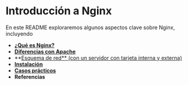 # Introducción a Nginx  

En este README exploraremos algunos aspectos clave sobre Nginx, incluyendo  

- **[¿Qué es Nginx?](QuéesNginx.md)**
- **[Diferencias con Apache](Diferencias.md)**  
- **[Esquema de red** (con un servidor con tarjeta interna y externa)](Red.md)  
- **[Instalación](Instalación.md)**  
- **[Casos prácticos](CasosPracticos.md)**  
- **Referencias**  
